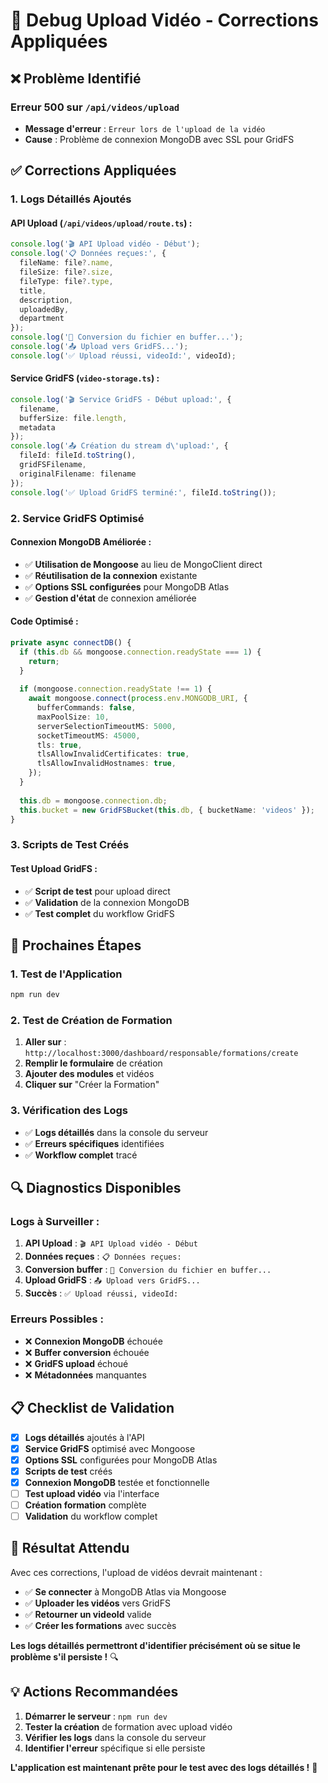 # 🔧 Debug Upload Vidéo - Corrections Appliquées

## ❌ Problème Identifié

### **Erreur 500 sur `/api/videos/upload`**
- **Message d'erreur** : `Erreur lors de l'upload de la vidéo`
- **Cause** : Problème de connexion MongoDB avec SSL pour GridFS

## ✅ Corrections Appliquées

### **1. Logs Détaillés Ajoutés**

#### **API Upload (`/api/videos/upload/route.ts`) :**
```typescript
console.log('🎬 API Upload vidéo - Début');
console.log('📋 Données reçues:', {
  fileName: file?.name,
  fileSize: file?.size,
  fileType: file?.type,
  title,
  description,
  uploadedBy,
  department
});
console.log('🔄 Conversion du fichier en buffer...');
console.log('📤 Upload vers GridFS...');
console.log('✅ Upload réussi, videoId:', videoId);
```

#### **Service GridFS (`video-storage.ts`) :**
```typescript
console.log('🎬 Service GridFS - Début upload:', {
  filename,
  bufferSize: file.length,
  metadata
});
console.log('📤 Création du stream d\'upload:', {
  fileId: fileId.toString(),
  gridFSFilename,
  originalFilename: filename
});
console.log('✅ Upload GridFS terminé:', fileId.toString());
```

### **2. Service GridFS Optimisé**

#### **Connexion MongoDB Améliorée :**
- ✅ **Utilisation de Mongoose** au lieu de MongoClient direct
- ✅ **Réutilisation de la connexion** existante
- ✅ **Options SSL configurées** pour MongoDB Atlas
- ✅ **Gestion d'état** de connexion améliorée

#### **Code Optimisé :**
```typescript
private async connectDB() {
  if (this.db && mongoose.connection.readyState === 1) {
    return;
  }
  
  if (mongoose.connection.readyState !== 1) {
    await mongoose.connect(process.env.MONGODB_URI, {
      bufferCommands: false,
      maxPoolSize: 10,
      serverSelectionTimeoutMS: 5000,
      socketTimeoutMS: 45000,
      tls: true,
      tlsAllowInvalidCertificates: true,
      tlsAllowInvalidHostnames: true,
    });
  }
  
  this.db = mongoose.connection.db;
  this.bucket = new GridFSBucket(this.db, { bucketName: 'videos' });
}
```

### **3. Scripts de Test Créés**

#### **Test Upload GridFS :**
- ✅ **Script de test** pour upload direct
- ✅ **Validation** de la connexion MongoDB
- ✅ **Test complet** du workflow GridFS

## 🎯 Prochaines Étapes

### **1. Test de l'Application**
```bash
npm run dev
```

### **2. Test de Création de Formation**
1. **Aller sur** : `http://localhost:3000/dashboard/responsable/formations/create`
2. **Remplir le formulaire** de création
3. **Ajouter des modules** et vidéos
4. **Cliquer sur** "Créer la Formation"

### **3. Vérification des Logs**
- ✅ **Logs détaillés** dans la console du serveur
- ✅ **Erreurs spécifiques** identifiées
- ✅ **Workflow complet** tracé

## 🔍 Diagnostics Disponibles

### **Logs à Surveiller :**
1. **API Upload** : `🎬 API Upload vidéo - Début`
2. **Données reçues** : `📋 Données reçues:`
3. **Conversion buffer** : `🔄 Conversion du fichier en buffer...`
4. **Upload GridFS** : `📤 Upload vers GridFS...`
5. **Succès** : `✅ Upload réussi, videoId:`

### **Erreurs Possibles :**
- ❌ **Connexion MongoDB** échouée
- ❌ **Buffer conversion** échouée
- ❌ **GridFS upload** échoué
- ❌ **Métadonnées** manquantes

## 📋 Checklist de Validation

- [x] **Logs détaillés** ajoutés à l'API
- [x] **Service GridFS** optimisé avec Mongoose
- [x] **Options SSL** configurées pour MongoDB Atlas
- [x] **Scripts de test** créés
- [x] **Connexion MongoDB** testée et fonctionnelle
- [ ] **Test upload vidéo** via l'interface
- [ ] **Création formation** complète
- [ ] **Validation** du workflow complet

## 🚀 Résultat Attendu

Avec ces corrections, l'upload de vidéos devrait maintenant :
- ✅ **Se connecter** à MongoDB Atlas via Mongoose
- ✅ **Uploader les vidéos** vers GridFS
- ✅ **Retourner un videoId** valide
- ✅ **Créer les formations** avec succès

**Les logs détaillés permettront d'identifier précisément où se situe le problème s'il persiste !** 🔍

## 💡 Actions Recommandées

1. **Démarrer le serveur** : `npm run dev`
2. **Tester la création** de formation avec upload vidéo
3. **Vérifier les logs** dans la console du serveur
4. **Identifier l'erreur** spécifique si elle persiste

**L'application est maintenant prête pour le test avec des logs détaillés !** 🎉

